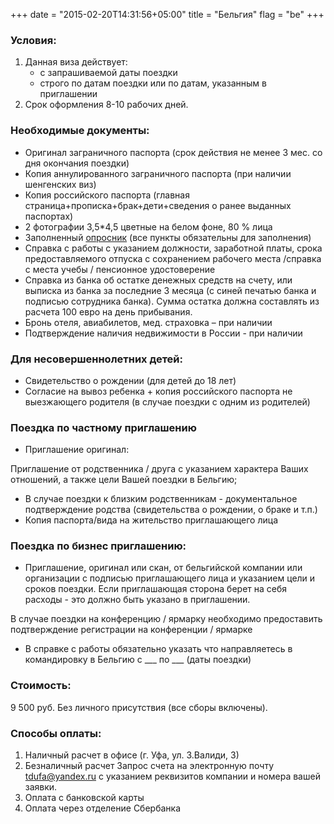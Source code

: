 +++
date = "2015-02-20T14:31:56+05:00"
title = "Бельгия"
flag = "be"
+++

### Условия:

1. Данная виза действует:
   * с запрашиваемой даты поездки
   * строго по датам поездки или по датам, указанным в приглашении
2. Срок оформления 8-10 рабочих дней.


### Необходимые документы:

* Оригинал заграничного паспорта (срок действия не менее 3 мес. со дня окончания поездки)
* Копия аннулированного заграничного паспорта (при наличии шенгенских виз)
* Копия российского паспорта (главная страница+прописка+брак+дети+сведения о ранее выданных паспортах)
* 2 фотографии 3,5*4,5 цветные на белом фоне, 80 % лица
* Заполненный [опросник](/forms/Opros-Shengen.doc) (все пункты обязательны для заполнения)
* Справка с работы с указанием должности, заработной платы, срока предоставляемого отпуска с сохранением рабочего места /справка с места учебы / пенсионное удостоверение
* Справка из банка об остатке денежных средств на счету, или выписка из банка за последние 3 месяца (с синей печатью банка и подписью сотрудника банка). Сумма остатка должна составлять из расчета 100 евро на день прибывания.
* Бронь отеля, авиабилетов, мед. страховка – при наличии
* Подтверждение наличия недвижимости в России - при наличии

### Для несовершеннолетних детей:
* Свидетельство о рождении (для детей до 18 лет)
* Согласие на вывоз ребенка + копия российского паспорта не выезжающего родителя (в случае поездки с одним из родителей)



### Поездка по частному приглашению
* Приглашение оригинал:

Приглашение от родственника / друга с указанием характера Ваших отношений, а также цели Вашей поездки в Бельгию; 

* В случае поездки к близким родственникам - документальное подтверждение родства (свидетельства о рождении, о браке и т.п.)
* Копия паспорта/вида на жительство приглашающего лица

### Поездка по бизнес приглашению: 

* Приглашение, оригинал или скан, от бельгийской компании или организации с подписью приглашающего лица и указанием цели и сроков поездки. Если приглашающая сторона берет на себя расходы - это должно быть указано в приглашении.

В случае поездки на конференцию / ярмарку необходимо предоставить подтверждение регистрации на конференции / ярмарке

* В справке с работы обязательно указать что направляетесь в командировку в Бельгию с ___ по ___ (даты поездки)

### Стоимость: 
 9 500 руб. Без личного присутствия (все сборы включены).
 
### Способы оплаты:

1. Наличный расчет в офисе (г. Уфа, ул. З.Валиди, 3)
2. Безналичный расчет 
Запрос счета на электронную почту tdufa@yandex.ru  с указанием реквизитов компании и номера вашей заявки. 
3. Оплата с банковской карты
4. Оплата через отделение Сбербанка

